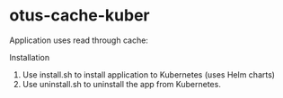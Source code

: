 # otus-cache-kuber

Application uses read through cache:



Installation

1. Use install.sh to install application to Kubernetes (uses Helm charts)
2. Use uninstall.sh to uninstall the app from Kubernetes.
